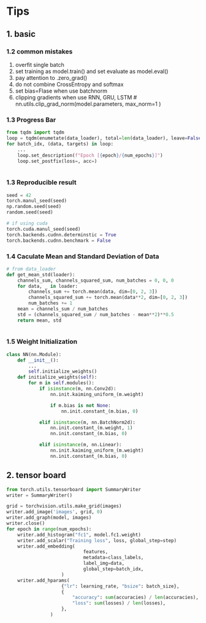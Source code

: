 # Tips
## 1. basic
### 1.2 common mistakes

1. overfit single batch
2. set training as model.train() and set evaluate as model.eval()
3. pay attention to .zero_grad()
4. do not combine CrossEntropy and softmax 
5. set bias=Flase when use batchnorm
6. clipping gradients when use RNN, GRU, LSTM # nn.utils.clip_grad_norm(model.parameters, max_norm=1 )

### 1.3 Progress Bar

```python
from tqdm import tqdm
loop = tqdm(enumetate(data_loader), total=len(data_loader), leave=False) # leave=False, one bar
for batch_idx, (data, targets) in loop:
    ...
    loop.set_description(f"Epoch [{epoch}/{num_epochs}]")
    loop.set_postfix(loss=, acc=)
    
```



### 1.3 Reproducible result

```python
seed = 42
torch.manul_seed(seed)
np.random.seed(seed)
random.seed(seed)

# if using cuda
torch.cuda.manul_seed(seed)
torch.backends.cudnn.determinstic = True
torch.backends.cudnn.benchmark = False

```



### 1.4 Caculate Mean and Standard Deviation of Data

```python
# from data_loader
def get_mean_std(loader):
    channels_sum, channels_squared_sum, num_batches = 0, 0, 0
    for data, _ in loader:
        channels_sum += torch.mean(data, dim=[0, 2, 3])
        channels_squared_sum += torch.mean(data**2, dim=[0, 2, 3])
        num_batches += 1
    mean = channels_sum / num_batches
    std = (channels_squared_sum / num_batches - mean**2)**0.5
    return mean, std
        
```



### 1.5 Weight Initialization

```python
class NN(nn.Module):
    def __init__():
        ...
        self.initialize_weights()
    def initialize_weights(self):
        for m in self.modules():
            if isinstance(m, nn.Conv2d):
                nn.init.kaiming_uniform_(m.weight)

                if m.bias is not None:
                    nn.init.constant_(m.bias, 0)

            elif isinstance(m, nn.BatchNorm2d):
                nn.init.constant_(m.weight, 1)
                nn.init.constant_(m.bias, 0)

            elif isinstance(m, nn.Linear):
                nn.init.kaiming_uniform_(m.weight)
                nn.init.constant_(m.bias, 0)
```



## 2. tensor board

```python
from torch.utils.tensorboard import SummaryWriter
writer = SummaryWriter()

grid = torchvision.utils.make_grid(images)
writer.add_image('images', grid, 0)
writer.add_graph(model, images)
writer.close()
for epoch in range(num_epochs):
    writer.add_histogram("fc1", model.fc1.weight)
    writer.add_scalar("Training loss", loss, global_step=step)
    writer.add_embedding(
                            features,
                            metadata=class_labels,
                            label_img=data,
                            global_step=batch_idx,
                    )
    writer.add_hparams(
                    {"lr": learning_rate, "bsize": batch_size},
                    {
                        "accuracy": sum(accuracies) / len(accuracies),
                        "loss": sum(losses) / len(losses),
                    },
                )
```



